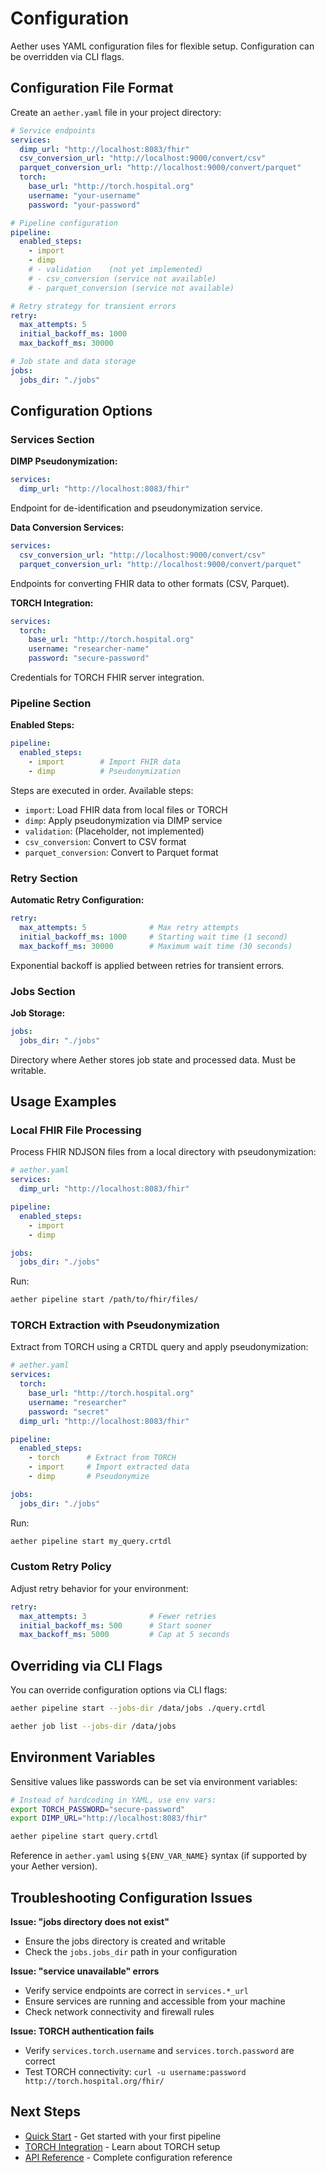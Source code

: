 # Configuration

Aether uses YAML configuration files for flexible setup. Configuration can be overridden via CLI flags.

## Configuration File Format

Create an `aether.yaml` file in your project directory:

```yaml
# Service endpoints
services:
  dimp_url: "http://localhost:8083/fhir"
  csv_conversion_url: "http://localhost:9000/convert/csv"
  parquet_conversion_url: "http://localhost:9000/convert/parquet"
  torch:
    base_url: "http://torch.hospital.org"
    username: "your-username"
    password: "your-password"

# Pipeline configuration
pipeline:
  enabled_steps:
    - import
    - dimp
    # - validation    (not yet implemented)
    # - csv_conversion (service not available)
    # - parquet_conversion (service not available)

# Retry strategy for transient errors
retry:
  max_attempts: 5
  initial_backoff_ms: 1000
  max_backoff_ms: 30000

# Job state and data storage
jobs:
  jobs_dir: "./jobs"
```

## Configuration Options

### Services Section

**DIMP Pseudonymization:**
```yaml
services:
  dimp_url: "http://localhost:8083/fhir"
```
Endpoint for de-identification and pseudonymization service.

**Data Conversion Services:**
```yaml
services:
  csv_conversion_url: "http://localhost:9000/convert/csv"
  parquet_conversion_url: "http://localhost:9000/convert/parquet"
```
Endpoints for converting FHIR data to other formats (CSV, Parquet).

**TORCH Integration:**
```yaml
services:
  torch:
    base_url: "http://torch.hospital.org"
    username: "researcher-name"
    password: "secure-password"
```
Credentials for TORCH FHIR server integration.

### Pipeline Section

**Enabled Steps:**
```yaml
pipeline:
  enabled_steps:
    - import        # Import FHIR data
    - dimp          # Pseudonymization
```

Steps are executed in order. Available steps:
- `import`: Load FHIR data from local files or TORCH
- `dimp`: Apply pseudonymization via DIMP service
- `validation`: (Placeholder, not implemented)
- `csv_conversion`: Convert to CSV format
- `parquet_conversion`: Convert to Parquet format

### Retry Section

**Automatic Retry Configuration:**
```yaml
retry:
  max_attempts: 5              # Max retry attempts
  initial_backoff_ms: 1000     # Starting wait time (1 second)
  max_backoff_ms: 30000        # Maximum wait time (30 seconds)
```

Exponential backoff is applied between retries for transient errors.

### Jobs Section

**Job Storage:**
```yaml
jobs:
  jobs_dir: "./jobs"
```

Directory where Aether stores job state and processed data. Must be writable.

## Usage Examples

### Local FHIR File Processing

Process FHIR NDJSON files from a local directory with pseudonymization:

```yaml
# aether.yaml
services:
  dimp_url: "http://localhost:8083/fhir"

pipeline:
  enabled_steps:
    - import
    - dimp

jobs:
  jobs_dir: "./jobs"
```

Run:
```bash
aether pipeline start /path/to/fhir/files/
```

### TORCH Extraction with Pseudonymization

Extract from TORCH using a CRTDL query and apply pseudonymization:

```yaml
# aether.yaml
services:
  torch:
    base_url: "http://torch.hospital.org"
    username: "researcher"
    password: "secret"
  dimp_url: "http://localhost:8083/fhir"

pipeline:
  enabled_steps:
    - torch      # Extract from TORCH
    - import     # Import extracted data
    - dimp       # Pseudonymize

jobs:
  jobs_dir: "./jobs"
```

Run:
```bash
aether pipeline start my_query.crtdl
```

### Custom Retry Policy

Adjust retry behavior for your environment:

```yaml
retry:
  max_attempts: 3              # Fewer retries
  initial_backoff_ms: 500      # Start sooner
  max_backoff_ms: 5000         # Cap at 5 seconds
```

## Overriding via CLI Flags

You can override configuration options via CLI flags:

```bash
aether pipeline start --jobs-dir /data/jobs ./query.crtdl

aether job list --jobs-dir /data/jobs
```

## Environment Variables

Sensitive values like passwords can be set via environment variables:

```bash
# Instead of hardcoding in YAML, use env vars:
export TORCH_PASSWORD="secure-password"
export DIMP_URL="http://localhost:8083/fhir"

aether pipeline start query.crtdl
```

Reference in `aether.yaml` using `${ENV_VAR_NAME}` syntax (if supported by your Aether version).

## Troubleshooting Configuration Issues

**Issue: "jobs directory does not exist"**
- Ensure the jobs directory is created and writable
- Check the `jobs.jobs_dir` path in your configuration

**Issue: "service unavailable" errors**
- Verify service endpoints are correct in `services.*_url`
- Ensure services are running and accessible from your machine
- Check network connectivity and firewall rules

**Issue: TORCH authentication fails**
- Verify `services.torch.username` and `services.torch.password` are correct
- Test TORCH connectivity: `curl -u username:password http://torch.hospital.org/fhir/`

## Next Steps

- [Quick Start](./quick-start.md) - Get started with your first pipeline
- [TORCH Integration](../guides/torch-integration.md) - Learn about TORCH setup
- [API Reference](../api-reference/config-reference.md) - Complete configuration reference
